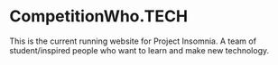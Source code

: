 # CompetitionWho.TECH
This is the current running website for Project Insomnia. A team of student/inspired people who want to learn and make new technology.
